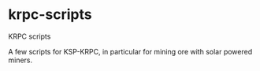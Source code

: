 # krpc-scripts
KRPC scripts

A few scripts for KSP-KRPC, in particular for mining ore with solar powered miners.
